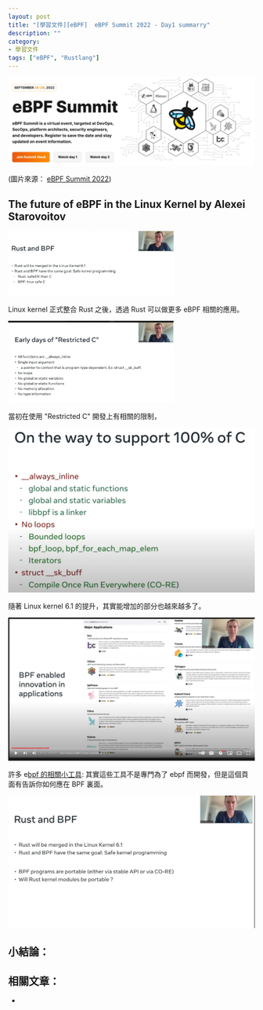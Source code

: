 ```yaml
---
layout: post
title: "[學習文件][eBPF]  eBPF Summit 2022 - Day1 summarry"
description: ""
category: 
- 學習文件
tags: ["eBPF", "Rustlang"]
---
```


![image-20220929104653298](../images/2021/image-20220929104653298.png)

(圖片來源： [eBPF Summit 2022](https://ebpf.io/summit-2022/))



## The future of eBPF in the Linux Kernel by Alexei Starovoitov

<img src="../images/2021/image-20220929104827100.png" alt="image-20220929104827100" style="zoom:33%;" />

Linux kernel  正式整合 Rust 之後，透過 Rust 可以做更多 eBPF 相關的應用。

<img src="../images/2021/image-20220929104811397.png" alt="image-20220929104811397" style="zoom:33%;" />

當初在使用 "Restricted  C" 開發上有相關的限制，

![image-20220929105511893](../images/2021/image-20220929105511893.png)

隨著 Linux kernel 6.1 的提升，其實能增加的部分也越來越多了。

![image-20221004141207932](../images/2021/image-20221004141207932.png)

許多 e[bpf 的相關小工具](https://ebpf.io/applications):  其實這些工具不是專門為了 ebpf 而開發，但是這個頁面有告訴你如何應在 BPF 裏面。

![image-20221004142430192](../images/2021/image-20221004142430192.png)





## 小結論：



## 相關文章：

- 
